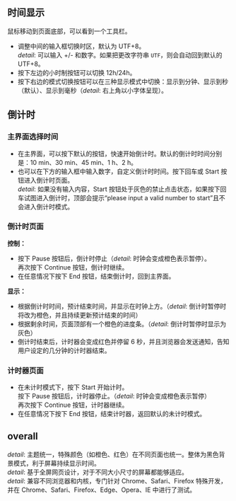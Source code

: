 ## 时间显示

鼠标移动到页面底部，可以看到一个工具栏。
- 调整中间的输入框切换时区，默认为 UTF+8。  
  *detail*: 可以输入 +/- 和数字。如果把更改字符串 $\texttt{UTF}$，则会自动回到默认的 UTF+8。
- 按下左边的小时制按钮可以切换 12h/24h。
- 按下右边的模式切换按钮可以在三种显示模式中切换：显示到分钟、显示到秒（默认）、显示到毫秒（*detail*: 右上角以小字体呈现）。
## 倒计时

### 主界面选择时间

- 在主界面，可以按下默认的按钮，快速开始倒计时。默认的倒计时时间分别是：10 min、30 min、45 min、1 h、2 h。
- 也可以在下方的输入框中输入数字，自定义倒计时时间。按下回车或 Start 按钮进入倒计时页面。  
  *detail*: 如果没有输入内容，Start 按钮处于灰色的禁止点击状态，如果按下回车试图进入倒计时，顶部会提示“please input a valid number to start”且不会进入倒计时模式。

### 倒计时页面

**控制：**

- 按下 Pause 按钮后，倒计时停止（*detail*: 时钟会变成橙色表示暂停）。  
  再次按下 Continue 按钮，倒计时继续。
- 在任意情况下按下 End 按钮，结束倒计时，回到主界面。

**显示：**

- 根据倒计时时间，预计结束时间，并显示在时钟上方。（*detail*: 倒计时暂停时将改为橙色，并且持续更新预计结束的时间）
- 根据剩余时间，页面顶部有一个橙色的进度条。（*detail*: 倒计时暂停时显示为灰色）
- 倒计时结束后，计时器会变成红色并停留 6 秒，并且浏览器会发送通知，告知用户设定的几分钟的计时器结束。

### 计时器页面

- 在未计时模式下，按下 Start 开始计时。  
  按下 Pause 按钮后，计时器停止。（*detail*: 时钟会变成橙色表示暂停）  
  再次按下 Continue 按钮，计时器继续。
- 在任意情况下按下 End 按钮，结束计时器，返回默认的未计时模式。

## overall

*detail*: 主题统一，特殊颜色（如橙色、红色）在不同页面也统一。整体为黑色背景模式，利于屏幕持续显示时间。  
*detail*: 基于全屏网页设计，对于不同大小尺寸的屏幕都能够适应。  
*detail*: 兼容不同浏览器和内核，专门针对 Chrome、Safari、Firefox 特殊开发，并在 Chrome、Safari、Firefox、Edge、Opera、IE 中进行了测试。
